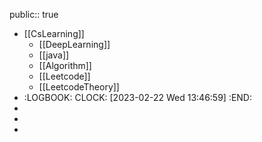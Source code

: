 public:: true

- [[CsLearning]]
	- [[DeepLearning]]
	- [[java]]
	- [[Algorithm]]
	- [[Leetcode]]
	- [[LeetcodeTheory]]
- :LOGBOOK:
  CLOCK: [2023-02-22 Wed 13:46:59]
  :END:
-
-
-
